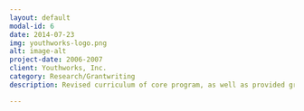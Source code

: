 ```yaml
---
layout: default
modal-id: 6
date: 2014-07-23
img: youthworks-logo.png
alt: image-alt
project-date: 2006-2007
client: Youthworks, Inc.
category: Research/Grantwriting
description: Revised curriculum of core program, as well as provided grantwriting for two separate initiatives that secured $130,000 in state funding and $197,201 in City of Pittsburgh funding, respectively.

---
```

